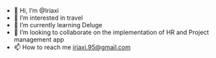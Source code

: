 - 👋 Hi, I’m @Iriaxi
- 👀 I’m interested in travel
- 🌱 I’m currently learning Deluge
- 💞️ I’m looking to collaborate on the implementation of HR and Project management app 
- 📫 How to reach me iriaxi.95@gmail.com

<!---
Iriaxi/Iriaxi is a ✨ special ✨ repository because its `README.md` (this file) appears on your GitHub profile.
You can click the Preview link to take a look at your changes.
--->
